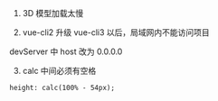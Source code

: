 1. 3D 模型加载太慢

2. vue-cli2 升级 vue-cli3 以后，局域网内不能访问项目

devServer 中 host 改为 0.0.0.0

3. calc 中间必须有空格

```height: calc(100% - 54px);```
